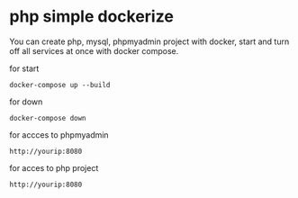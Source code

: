 # php simple dockerize

You can create php, mysql, phpmyadmin project with docker, start and turn off all services at once with docker compose.

for start
```
docker-compose up --build

```


for down 

```
docker-compose down
```


for accces to phpmyadmin 

```
http://yourip:8080
```


for acces to php project 

```
http://yourip:8080
```

